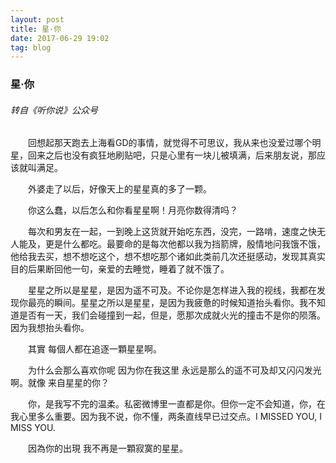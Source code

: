 ```yaml
---
layout: post
title: 星·你
date: 2017-06-29 19:02
tag: blog
---
```


### 星·你

###### 转自《听你说》公众号

　　回想起那天跑去上海看GD的事情，就觉得不可思议，我从来也没爱过哪个明星，回来之后也没有疯狂地刷贴吧，只是心里有一块儿被填满，后来朋友说，那应该就叫满足。

　　外婆走了以后，好像天上的星星真的多了一颗。

　　你这么蠢，以后怎么和你看星星啊！月亮你数得清吗？

　　每次和男友在一起，一到晚上这货就开始吃东西，没完，一路啃，速度之快无人能及，更是什么都吃。最要命的是每次他都以我为挡箭牌，殷情地问我饿不饿，他给我去买，想不想吃这个，想不想吃那个诸如此类前几次还挺感动，发现其真实目的后果断回他一句，亲爱的去睡觉，睡着了就不饿了。

　　星星之所以是星星，是因为遥不可及。不论你是怎样进入我的视线，我都在发现你最亮的瞬间。星星之所以是星星，是因为我疲惫的时候知道抬头看你。我不知道是否有一天，我们会碰撞到一起，但是，愿那次成就火光的撞击不是你的陨落。因为我想抬头看你。

　　其實 每個人都在追逐一顆星星啊。

　　为什么会那么喜欢你呢 因为你在我这里 永远是那么的遥不可及却又闪闪发光啊。就像 来自星星的你？

　　你，是我写不完的温柔。私密微博里一直都是你。但你一定不会知道，你，在我心里多么重要。因为我不说，你不懂，两条直线早已过交点。I MISSED YOU, I MISS YOU.

　　因為你的出現 我不再是一顆寂寞的星星。